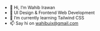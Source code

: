 - 👋 Hi, I’m Wahib Irawan
- 👀 UI Design & Frontend Web Development
- 🌱 I’m currently learning Tailwind CSS
- 📫 Say hi on wahibuix@gmail.com

<!---
wahibirawan/wahibirawan is a ✨ special ✨ repository because its `README.md` (this file) appears on your GitHub profile.
You can click the Preview link to take a look at your changes.
--->
